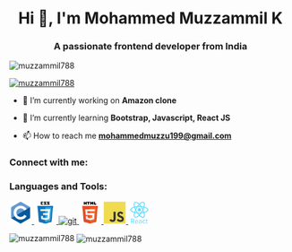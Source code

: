 <h1 align="center">Hi 👋, I'm Mohammed Muzzammil K</h1>
<h3 align="center">A passionate frontend developer from India</h3>

<p align="left"> <img src="https://komarev.com/ghpvc/?username=muzzammil788&label=Profile%20views&color=0e75b6&style=flat" alt="muzzammil788" /> </p>

<p align="left"> <a href="https://github.com/ryo-ma/github-profile-trophy"><img src="https://github-profile-trophy.vercel.app/?username=muzzammil788" alt="muzzammil788" /></a> </p>

- 🔭 I’m currently working on **Amazon clone**

- 🌱 I’m currently learning **Bootstrap, Javascript, React JS**

- 📫 How to reach me **mohammedmuzzu199@gmail.com**

<h3 align="left">Connect with me:</h3>
<p align="left">
</p>

<h3 align="left">Languages and Tools:</h3>
<p align="left"> <a href="https://www.cprogramming.com/" target="_blank" rel="noreferrer"> <img src="https://raw.githubusercontent.com/devicons/devicon/master/icons/c/c-original.svg" alt="c" width="40" height="40"/> </a> <a href="https://www.w3schools.com/css/" target="_blank" rel="noreferrer"> <img src="https://raw.githubusercontent.com/devicons/devicon/master/icons/css3/css3-original-wordmark.svg" alt="css3" width="40" height="40"/> </a> <a href="https://git-scm.com/" target="_blank" rel="noreferrer"> <img src="https://www.vectorlogo.zone/logos/git-scm/git-scm-icon.svg" alt="git" width="40" height="40"/> </a> <a href="https://www.w3.org/html/" target="_blank" rel="noreferrer"> <img src="https://raw.githubusercontent.com/devicons/devicon/master/icons/html5/html5-original-wordmark.svg" alt="html5" width="40" height="40"/> </a> <a href="https://developer.mozilla.org/en-US/docs/Web/JavaScript" target="_blank" rel="noreferrer"> <img src="https://raw.githubusercontent.com/devicons/devicon/master/icons/javascript/javascript-original.svg" alt="javascript" width="40" height="40"/> </a> <a href="https://reactjs.org/" target="_blank" rel="noreferrer"> <img src="https://raw.githubusercontent.com/devicons/devicon/master/icons/react/react-original-wordmark.svg" alt="react" width="40" height="40"/> </a> </p>

<p><img align="left" src="https://github-readme-stats.vercel.app/api/top-langs?username=muzzammil788&show_icons=true&locale=en&layout=compact" alt="muzzammil788" /></p>

<p>&nbsp;<img align="center" src="https://github-readme-stats.vercel.app/api?username=muzzammil788&show_icons=true&locale=en" alt="muzzammil788" /></p>
